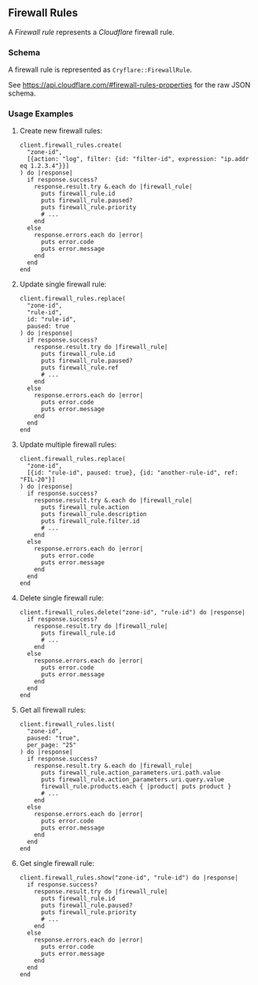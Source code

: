 ## Firewall Rules

A *Firewall rule* represents a *Cloudflare* firewall rule.

### Schema

A firewall rule is represented as `Cryflare::FirewallRule`.

See https://api.cloudflare.com/#firewall-rules-properties for the raw JSON schema.

### Usage Examples

1. Create new firewall rules:

   ```crystal
   client.firewall_rules.create(
     "zone-id",
     [{action: "log", filter: {id: "filter-id", expression: "ip.addr eq 1.2.3.4"}}]
   ) do |response|
     if response.success?
       response.result.try &.each do |firewall_rule|
         puts firewall_rule.id
         puts firewall_rule.paused?
         puts firewall_rule.priority
         # ...
       end
     else
       response.errors.each do |error|
         puts error.code
         puts error.message
       end
     end
   end
   ```

1. Update single firewall rule:

   ```crystal
   client.firewall_rules.replace(
     "zone-id",
     "rule-id",
     id: "rule-id",
     paused: true
   ) do |response|
     if response.success?
       response.result.try do |firewall_rule|
         puts firewall_rule.id
         puts firewall_rule.paused?
         puts firewall_rule.ref
         # ...
       end
     else
       response.errors.each do |error|
         puts error.code
         puts error.message
       end
     end
   end
   ```

1. Update multiple firewall rules:

   ```crystal
   client.firewall_rules.replace(
     "zone-id",
     [{id: "rule-id", paused: true}, {id: "another-rule-id", ref: "FIL-20"}]
   ) do |response|
     if response.success?
       response.result.try &.each do |firewall_rule|
         puts firewall_rule.action
         puts firewall_rule.description
         puts firewall_rule.filter.id
         # ...
       end
     else
       response.errors.each do |error|
         puts error.code
         puts error.message
       end
     end
   end
   ```

1. Delete single firewall rule:

   ```crystal
   client.firewall_rules.delete("zone-id", "rule-id") do |response|
     if response.success?
       response.result.try do |firewall_rule|
         puts firewall_rule.id
         # ...
       end
     else
       response.errors.each do |error|
         puts error.code
         puts error.message
       end
     end
   end
   ```

1. Get all firewall rules:

   ```crystal
   client.firewall_rules.list(
     "zone-id",
     paused: "true",
     per_page: "25"
   ) do |response|
     if response.success?
       response.result.try &.each do |firewall_rule|
         puts firewall_rule.action_parameters.uri.path.value
         puts firewall_rule.action_parameters.uri.query.value
         firewall_rule.products.each { |product| puts product }
         # ...
       end
     else
       response.errors.each do |error|
         puts error.code
         puts error.message
       end
     end
   end
   ```

1. Get single firewall rule:

   ```crystal
   client.firewall_rules.show("zone-id", "rule-id") do |response|
     if response.success?
       response.result.try do |firewall_rule|
         puts firewall_rule.id
         puts firewall_rule.paused?
         puts firewall_rule.priority
         # ...
       end
     else
       response.errors.each do |error|
         puts error.code
         puts error.message
       end
     end
   end
   ```
